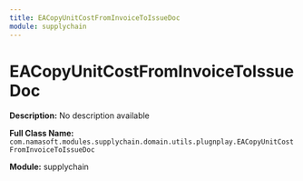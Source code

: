 ```yaml
---
title: EACopyUnitCostFromInvoiceToIssueDoc
module: supplychain
---
```


# EACopyUnitCostFromInvoiceToIssueDoc

**Description:** No description available

**Full Class Name:** `com.namasoft.modules.supplychain.domain.utils.plugnplay.EACopyUnitCostFromInvoiceToIssueDoc`

**Module:** supplychain

